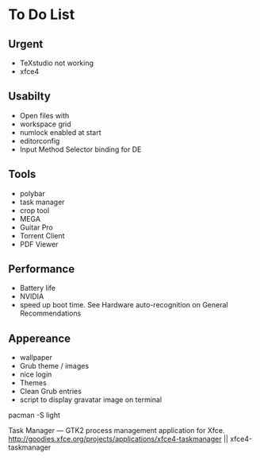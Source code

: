 # To Do List


## Urgent
- TeXstudio not working
- xfce4

## Usabilty
- Open files with
- workspace grid
- numlock enabled at start
- editorconfig
- Input Method Selector binding for DE


## Tools
- polybar
- task manager
- crop tool
- MEGA
- Guitar Pro
- Torrent Client
- PDF Viewer

## Performance

- Battery life
- NVIDIA
- speed up boot time. See Hardware auto-recognition on General Recommendations

## Appereance

- wallpaper
- Grub theme / images
- nice login 
- Themes
- Clean Grub entries
- script to display gravatar image on terminal


pacman -S light


Task Manager — GTK2 process management application for Xfce.
http://goodies.xfce.org/projects/applications/xfce4-taskmanager || xfce4-taskmanager